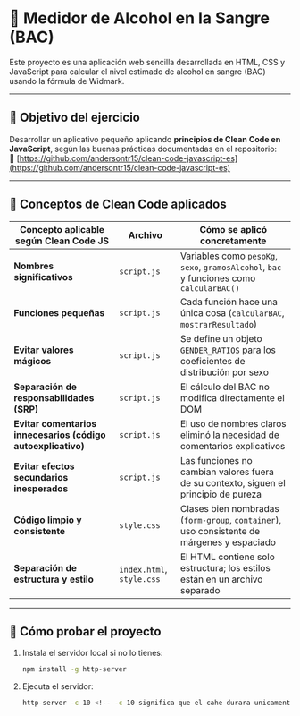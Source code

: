 # 🧪 Medidor de Alcohol en la Sangre (BAC)

Este proyecto es una aplicación web sencilla desarrollada en HTML, CSS y JavaScript para calcular el nivel estimado de alcohol en sangre (BAC) usando la fórmula de Widmark.

---

## 🎯 Objetivo del ejercicio

Desarrollar un aplicativo pequeño aplicando **principios de Clean Code en JavaScript**, según las buenas prácticas documentadas en el repositorio:  
🔗 [https://github.com/andersontr15/clean-code-javascript-es](https://github.com/andersontr15/clean-code-javascript-es)

---

## 🧠 Conceptos de Clean Code aplicados

| Concepto aplicable según Clean Code JS                      | Archivo       | Cómo se aplicó concretamente                                                                 |
|-------------------------------------------------------------|---------------|---------------------------------------------------------------------------------------------|
| **Nombres significativos**                                  | `script.js`   | Variables como `pesoKg`, `sexo`, `gramosAlcohol`, `bac` y funciones como `calcularBAC()`    |
| **Funciones pequeñas**                                      | `script.js`   | Cada función hace una única cosa (`calcularBAC`, `mostrarResultado`)                        |
| **Evitar valores mágicos**                                  | `script.js`   | Se define un objeto `GENDER_RATIOS` para los coeficientes de distribución por sexo          |
| **Separación de responsabilidades (SRP)**                   | `script.js`   | El cálculo del BAC no modifica directamente el DOM                                          |
| **Evitar comentarios innecesarios (código autoexplicativo)**| `script.js`   | El uso de nombres claros eliminó la necesidad de comentarios explicativos                   |
| **Evitar efectos secundarios inesperados**                  | `script.js`   | Las funciones no cambian valores fuera de su contexto, siguen el principio de pureza        |
| **Código limpio y consistente**                             | `style.css`   | Clases bien nombradas (`form-group`, `container`), uso consistente de márgenes y espaciado  |
| **Separación de estructura y estilo**                       | `index.html`, `style.css` | El HTML contiene solo estructura; los estilos están en un archivo separado                  |

---

## 🧪 Cómo probar el proyecto

1. Instala el servidor local si no lo tienes:
   ```bash
   npm install -g http-server

2. Ejecuta el servidor:
   ```bash
   http-server -c 10 <!-- -c 10 significa que el cahe durara unicamente 10 segundos -->

